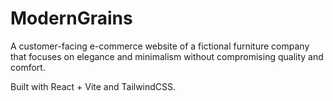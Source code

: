# ModernGrains

A customer-facing e-commerce website of a fictional furniture company that focuses on elegance and minimalism without compromising quality and comfort.

Built with React + Vite and TailwindCSS.
